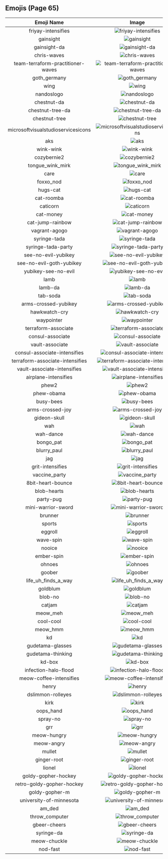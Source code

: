 
  ## Emojis (Page 65)
  |Emoji Name|Image|
  | :-: | :-: |
  |friyay-intensifies| ![friyay-intensifies](/output/friyay-intensifies.gif)|
  |gainsight| ![gainsight](/output/gainsight.png)|
  |gainsight-da| ![gainsight-da](/output/gainsight-da.png)|
  |chris-waves| ![chris-waves](/output/chris-waves.gif)|
  |team-terraform-practitioner-waves| ![team-terraform-practitioner-waves](/output/team-terraform-practitioner-waves.gif)|
  |goth_germany| ![goth_germany](/output/goth_germany.png)|
  |wing| ![wing](/output/wing.png)|
  |nandoslogo| ![nandoslogo](/output/nandoslogo.png)|
  |chestnut-da| ![chestnut-da](/output/chestnut-da.png)|
  |chestnut-tree-da| ![chestnut-tree-da](/output/chestnut-tree-da.png)|
  |chestnut-tree| ![chestnut-tree](/output/chestnut-tree.png)|
  |microsoftvisualstudioservicesicons| ![microsoftvisualstudioservicesicons](/output/microsoftvisualstudioservicesicons.png)|
  |aks| ![aks](/output/aks.png)|
  |wink-wink| ![wink-wink](/output/wink-wink.png)|
  |cozybernie2| ![cozybernie2](/output/cozybernie2.png)|
  |tongue_wink_mirk| ![tongue_wink_mirk](/output/tongue_wink_mirk.png)|
  |care| ![care](/output/care.png)|
  |foxxo_nod| ![foxxo_nod](/output/foxxo_nod.gif)|
  |hugs-cat| ![hugs-cat](/output/hugs-cat.gif)|
  |cat-roomba| ![cat-roomba](/output/cat-roomba.gif)|
  |caticorn| ![caticorn](/output/caticorn.png)|
  |cat-money| ![cat-money](/output/cat-money.gif)|
  |cat-jump-rainbow| ![cat-jump-rainbow](/output/cat-jump-rainbow.gif)|
  |vagrant-agogo| ![vagrant-agogo](/output/vagrant-agogo.png)|
  |syringe-tada| ![syringe-tada](/output/syringe-tada.png)|
  |syringe-tada-party| ![syringe-tada-party](/output/syringe-tada-party.gif)|
  |see-no-evil-yubikey| ![see-no-evil-yubikey](/output/see-no-evil-yubikey.png)|
  |see-no-evil-goth-yubikey| ![see-no-evil-goth-yubikey](/output/see-no-evil-goth-yubikey.png)|
  |yubikey-see-no-evil| ![yubikey-see-no-evil](/output/yubikey-see-no-evil.png)|
  |lamb| ![lamb](/output/lamb.png)|
  |lamb-da| ![lamb-da](/output/lamb-da.png)|
  |tab-soda| ![tab-soda](/output/tab-soda.jpg)|
  |arms-crossed-yubikey| ![arms-crossed-yubikey](/output/arms-crossed-yubikey.png)|
  |hawkwatch-cry| ![hawkwatch-cry](/output/hawkwatch-cry.png)|
  |waypointer| ![waypointer](/output/waypointer.png)|
  |terraform-associate| ![terraform-associate](/output/terraform-associate.png)|
  |consul-associate| ![consul-associate](/output/consul-associate.png)|
  |vault-associate| ![vault-associate](/output/vault-associate.png)|
  |consul-associate-intensifies| ![consul-associate-intensifies](/output/consul-associate-intensifies.gif)|
  |terraform-associate-intensifies| ![terraform-associate-intensifies](/output/terraform-associate-intensifies.gif)|
  |vault-associate-intensifies| ![vault-associate-intensifies](/output/vault-associate-intensifies.gif)|
  |airplane-intensifies| ![airplane-intensifies](/output/airplane-intensifies.gif)|
  |phew2| ![phew2](/output/phew2.png)|
  |phew-obama| ![phew-obama](/output/phew-obama.gif)|
  |busy-bees| ![busy-bees](/output/busy-bees.png)|
  |arms-crossed-joy| ![arms-crossed-joy](/output/arms-crossed-joy.png)|
  |gideon-skull| ![gideon-skull](/output/gideon-skull.png)|
  |wah| ![wah](/output/wah)|
  |wah-dance| ![wah-dance](/output/wah-dance.gif)|
  |bongo_pat| ![bongo_pat](/output/bongo_pat.gif)|
  |blurry_paul| ![blurry_paul](/output/blurry_paul.png)|
  |jag| ![jag](/output/jag.jpg)|
  |grit-intensifies| ![grit-intensifies](/output/grit-intensifies.gif)|
  |vaccine_party| ![vaccine_party](/output/vaccine_party.gif)|
  |8bit-heart-bounce| ![8bit-heart-bounce](/output/8bit-heart-bounce.gif)|
  |blob-hearts| ![blob-hearts](/output/blob-hearts.gif)|
  |party-pug| ![party-pug](/output/party-pug.gif)|
  |mini-warrior-sword| ![mini-warrior-sword](/output/mini-warrior-sword.gif)|
  |brunner| ![brunner](/output/brunner.png)|
  |sports| ![sports](/output/sports.png)|
  |eggroll| ![eggroll](/output/eggroll.png)|
  |wave-spin| ![wave-spin](/output/wave-spin.gif)|
  |nooice| ![nooice](/output/nooice.png)|
  |ember-spin| ![ember-spin](/output/ember-spin.gif)|
  |ohnoes| ![ohnoes](/output/ohnoes.gif)|
  |goober| ![goober](/output/goober.png)|
  |life_uh_finds_a_way| ![life_uh_finds_a_way](/output/life_uh_finds_a_way.gif)|
  |goldblum| ![goldblum](/output/goldblum.png)|
  |blob-no| ![blob-no](/output/blob-no.png)|
  |catjam| ![catjam](/output/catjam.gif)|
  |meow_meh| ![meow_meh](/output/meow_meh.png)|
  |cool-cool| ![cool-cool](/output/cool-cool.gif)|
  |meow_hmm| ![meow_hmm](/output/meow_hmm.png)|
  |kd| ![kd](/output/kd.png)|
  |gudetama-glasses| ![gudetama-glasses](/output/gudetama-glasses.png)|
  |gudetama-thinking| ![gudetama-thinking](/output/gudetama-thinking.png)|
  |kd-box| ![kd-box](/output/kd-box.png)|
  |infection-halo-flood| ![infection-halo-flood](/output/infection-halo-flood.png)|
  |meow-coffee-intensifies| ![meow-coffee-intensifies](/output/meow-coffee-intensifies.gif)|
  |henry| ![henry](/output/henry.png)|
  |dslimmon-rolleyes| ![dslimmon-rolleyes](/output/dslimmon-rolleyes.gif)|
  |kirk| ![kirk](/output/kirk.png)|
  |oops_hand| ![oops_hand](/output/oops_hand.png)|
  |spray-no| ![spray-no](/output/spray-no.gif)|
  |grr| ![grr](/output/grr.gif)|
  |meow-hungry| ![meow-hungry](/output/meow-hungry.gif)|
  |meow-angry| ![meow-angry](/output/meow-angry.png)|
  |mullet| ![mullet](/output/mullet.png)|
  |ginger-root| ![ginger-root](/output/ginger-root.png)|
  |lionel| ![lionel](/output/lionel.png)|
  |goldy-gopher-hockey| ![goldy-gopher-hockey](/output/goldy-gopher-hockey.png)|
  |retro-goldy-gopher-hockey| ![retro-goldy-gopher-hockey](/output/retro-goldy-gopher-hockey.png)|
  |goldy-gopher-m| ![goldy-gopher-m](/output/goldy-gopher-m.png)|
  |university-of-minnesota| ![university-of-minnesota](/output/university-of-minnesota.png)|
  |am_ded| ![am_ded](/output/am_ded.png)|
  |throw_computer| ![throw_computer](/output/throw_computer.gif)|
  |gbeer-cheers| ![gbeer-cheers](/output/gbeer-cheers.jpg)|
  |syringe-da| ![syringe-da](/output/syringe-da.png)|
  |meow-chuckle| ![meow-chuckle](/output/meow-chuckle)|
  |nod-fast| ![nod-fast](/output/nod-fast.gif)|
  